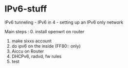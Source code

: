IPv6-stuff
==========

IPv6 tunneling - IPv6 in 4 - setting up an IPv6 only network

Main steps : 
0. install openwrt on router 
1. make sixxs account 
2. do ipv6 on the inside (FF80:: only) 
3. Aiccu on Router 
4. DHCPv6,  radvd, fw rules 
5. test